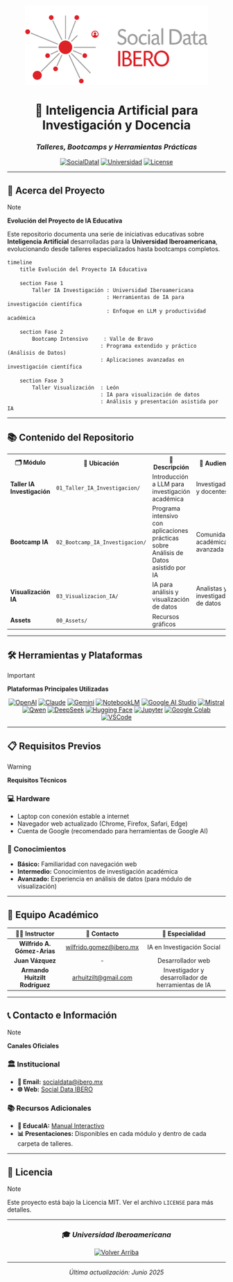 <div align="center">

![Texto Alternativo](00_Assets/favicon.svg)

# 🤖 Inteligencia Artificial para Investigación y Docencia
### *Talleres, Bootcamps y Herramientas Prácticas*

[![SocialDataI](https://img.shields.io/badge/SocialData-Ibero.mx-red)](https://socialdata.ibero.mx/) 
[![Universidad](https://img.shields.io/badge/Universidad-Iberoamericana-blue)](https://ibero.mx/)
[![License](https://img.shields.io/badge/License-MIT-green.svg)](LICENSE)

---

</div>

## 🎯 Acerca del Proyecto

> [!NOTE]
> **Evolución del Proyecto de IA Educativa**
> 
> Este repositorio documenta una serie de iniciativas educativas sobre **Inteligencia Artificial** desarrolladas para la **Universidad Iberoamericana**, evolucionando desde talleres especializados hasta bootcamps completos.

```mermaid
timeline
    title Evolución del Proyecto IA Educativa
    
    section Fase 1
        Taller IA Investigación : Universidad Iberoamericana
                                : Herramientas de IA para investigación científica
                                : Enfoque en LLM y productividad académica
    
    section Fase 2  
        Bootcamp Intensivo     : Valle de Bravo
                              : Programa extendido y práctico (Análisis de Datos)
                              : Aplicaciones avanzadas en investigación científica
    
    section Fase 3
        Taller Visualización  : León
                              : IA para visualización de datos
                              : Análisis y presentación asistida por IA
```

---

## 📚 Contenido del Repositorio

<table>
<tr>
<th>🗂️ Módulo</th>
<th>📍 Ubicación</th>
<th>📝 Descripción</th>
<th>🎯 Audiencia</th>
</tr>
<tr>
<td><strong>Taller IA Investigación</strong></td>
<td><code>01_Taller_IA_Investigacion/</code></td>
<td>Introducción a LLM para investigación académica</td>
<td>Investigadores y docentes</td>
</tr>
<tr>
<td><strong>Bootcamp IA</strong></td>
<td><code>02_Bootcamp_IA_Investigacion/</code></td>
<td>Programa intensivo con aplicaciones prácticas sobre Análisis de Datos asistido por IA</td>
<td>Comunidad académica avanzada</td>
</tr>
<tr>
<td><strong>Visualización IA</strong></td>
<td><code>03_Visualizacion_IA/</code></td>
<td>IA para análisis y visualización de datos</td>
<td>Analistas y investigadores de datos</td>
</tr>
<tr>
<td><strong>Assets</strong></td>
<td><code>00_Assets/</code></td>
<td>Recursos gráficos</td>
<td></td>
</tr>
</table>


---

## 🛠️ Herramientas y Plataformas

> [!IMPORTANT]
> **Plataformas Principales Utilizadas**

<div align="center">

[![OpenAI](https://img.shields.io/badge/ChatGPT-OpenAI-green)](https://chat.openai.com)
[![Claude](https://img.shields.io/badge/Claude-Anthropic-orange)](https://claude.ai/new)
[![Gemini](https://img.shields.io/badge/Gemini-Google-blue)](https://gemini.google.com/app)
[![NotebookLM](https://img.shields.io/badge/NotebookLM-Google-blue)](https://notebooklm.google.com/)
[![Google AI Studio](https://img.shields.io/badge/AI%20Studio-Google-red)](https://aistudio.google.com/prompts/new_chat)
[![Mistral](https://img.shields.io/badge/Mistral-AI-purple)](https://chat.mistral.ai/chat)
[![Qwen](https://img.shields.io/badge/Qwen-Alibaba-teal)](https://chat.qwen.ai/)
[![DeepSeek](https://img.shields.io/badge/DeepSeek-AI-darkblue)](https://www.deepseek.com/)
[![Hugging Face](https://img.shields.io/badge/Hugging%20Face-ML-yellow)](https://huggingface.co/)
[![Jupyter](https://img.shields.io/badge/Jupyter-Notebooks-orange)](https://jupyter.org/)
[![Google Colab](https://img.shields.io/badge/Google%20Colab-Notebooks-yellow)](https://colab.research.google.com/)
[![VSCode](https://img.shields.io/badge/VSCode-Microsoft-blue)](https://code.visualstudio.com/)

</div>

---

## 📋 Requisitos Previos

> [!WARNING]
> **Requisitos Técnicos**

### 💻 **Hardware**
- Laptop con conexión estable a internet
- Navegador web actualizado (Chrome, Firefox, Safari, Edge)
- Cuenta de Google (recomendado para herramientas de Google AI)

### 🧠 **Conocimientos**
- **Básico:** Familiaridad con navegación web
- **Intermedio:** Conocimientos de investigación académica
- **Avanzado:** Experiencia en análisis de datos (para módulo de visualización)

---

## 👥 Equipo Académico

<div align="center">

| 👨‍🏫 **Instructor** | 📧 **Contacto** | 🎯 **Especialidad** |
|:---:|:---:|:---:|
| **Wilfrido A. Gómez-Arias** | wilfrido.gomez@ibero.mx | IA en Investigación Social |
| **Juan Vázquez** | - | Desarrollador web|
| **Armando Huitzilt Rodríguez** | arhuitzilt@gmail.com | Investigador y desarrollador de herramientas de IA |

</div>

---

## 📞 Contacto e Información

> [!NOTE]
> **Canales Oficiales**

### 🏛️ **Institucional**
- **📧 Email:** [socialdata@ibero.mx](mailto:socialdata@ibero.mx)
- **🌐 Web:** [Social Data IBERO](https://socialdata.ibero.mx/)

### 📚 **Recursos Adicionales**
- **📖 EducaIA:** [Manual Interactivo](https://socialdataibero.github.io/educaIA/intro.html)
- **📊 Presentaciones:** Disponibles en cada módulo y dentro de cada carpeta de talleres.

---

## 📄 Licencia

> [!NOTE]
> Este proyecto está bajo la Licencia MIT. Ver el archivo `LICENSE` para más detalles.

---

<div align="center">

### 🎓 *Universidad Iberoamericana*

[![Volver Arriba](https://img.shields.io/badge/⬆️-Volver%20Arriba-blue)](#inteligencia-artificial-para-investigación-y-docencia)

---

*Última actualización: Junio 2025*

</div>